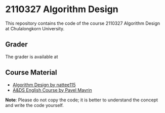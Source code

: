 # 2110327 Algorithm Design

This repository contains the code of the course 2110327 Algorithm Design at Chulalongkorn University.

## Grader

The grader is available at [](https://grader.nattee.net/)

## Course Material

- [Algorithm Design by nattee115](https://youtube.com/playlist?list=PLW3DcQsnGanO0uQ9wp19GjBGIus14wunv&si=pHwmW-wOCk-be7Hz)
- [A&DS English Course by Pavel Mavrin](https://youtube.com/playlist?list=PLrS21S1jm43igE57Ye_edwds_iL7ZOAG4&si=sHKmgHBznkEPeuJW)

**Note**: Please do not copy the code; it is better to understand the concept and write the code yourself.